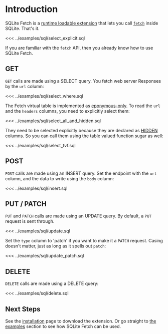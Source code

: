 # Introduction
SQLite Fetch is a [runtime loadable extension](https://www.sqlite.org/loadext.html) that lets
you call [`fetch`](https://developer.mozilla.org/en-US/docs/Web/API/Fetch_API) inside SQLite. 
That's it.

<<< ../examples/sql/select_explicit.sql

If you are familiar with the `fetch` API, then you already know how to use SQLite Fetch.

## GET
`GET` calls are made using a SELECT query. You fetch web server Responses by the `url` column:

<<< ../examples/sql/select_where.sql

The Fetch virtual table is implemented as [eponymous-only](https://www.sqlite.org/vtab.html#eponymous_virtual_tables).
To read the `url` and the `headers` columns, you need to explicitly select them:

<<< ../examples/sql/select_all_and_hidden.sql

They need to be selected explicitly because they are declared as [HIDDEN](https://www.sqlite.org/vtab.html#hidden_columns_in_virtual_tables) columns.
So you can call them using the table valued function sugar as well:

<<< ../examples/sql/select_tvf.sql

## POST
`POST` calls are made using an INSERT query. Set the endpoint with the `url` column,
and the data to write using the `body` column:

<<< ../examples/sql/insert.sql

## PUT / PATCH
`PUT` and `PATCH` calls are made using an UPDATE query. By default, a `PUT` request is sent through.

<<< ../examples/sql/update.sql

Set the `type` column to 'patch' if you want to make it a `PATCH` request. Casing doesn't matter,
just as long as it spells out `patch`:


<<< ../examples/sql/update_patch.sql

## DELETE
`DELETE` calls are made using a DELETE query:

<<< ../examples/sql/delete.sql

## Next Steps
See the [installation](./getting-started.md) page to download the extension. Or go straight to [the examples]()
section to see how SQLite Fetch can be used.
